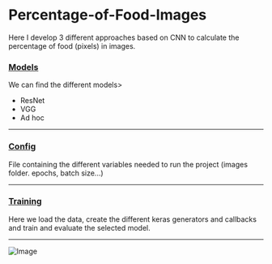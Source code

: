 # Percentage-of-Food-Images
Here I develop 3 different approaches based on CNN to calculate the percentage of food (pixels) in images.

### [Models](models.py)
We can find the different models>
 - ResNet
 - VGG
 - Ad hoc
---

### [Config](config.py)
File containing the different variables needed to run the project (images folder. epochs, batch size...)

---
### [Training](training.py)

Here we load the data, create the different keras generators and callbacks and train and evaluate the selected model.

---

![Image](https://github.com/[username]/[reponame]/blob/[branch]/food_perc.PNG?raw=true)

